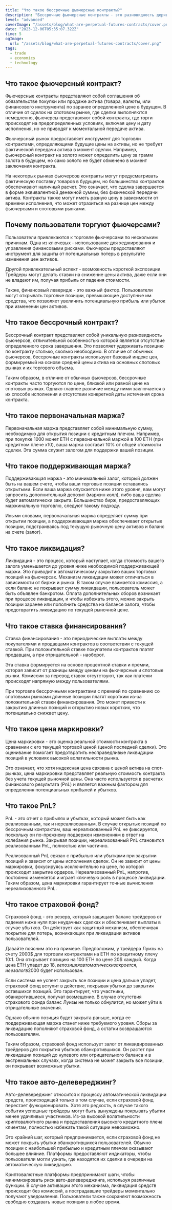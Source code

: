 ```yaml
---
title: "Что такое бессрочные фьючерсные контракты?"
description: "Бессрочные фьючерсные контракты - это разновидность деривативов, у которых отсутствует конкретный срок завершения, позволяя удерживать позицию столько, сколько требуется. Они используют базовые индексы цен, формируемые на основе средней цены актива на спотовых рынках, отличаясь от обычных фьючерсов, которые имеют определенную дату истечения срока контракта."
level: "advanced"
coverImage: "/assets/blog/what-are-perpetual-futures-contracts/cover.png"
date: "2023-12-06T05:35:07.322Z"
time: 5
ogImage:
  url: "/assets/blog/what-are-perpetual-futures-contracts/cover.png"
tags:
  - trade
  - economics
  - technology
---
```



## Что такое фьючерсный контракт?
Фьючерсные контракты представляют собой соглашения об обязательстве покупки или продаже актива (товара, валюты, или финансового инструмента) по заранее определенной цене в будущем. В отличие от сделок на спотовом рынке, где сделки выполняются немедленно, фьючерсы представляют собой контракты, где торги происходят на предопределенных условиях, включая цену и дату исполнения, но не приводят к моментальной передаче актива.

Фьючерсный рынок предоставляет инструмент для торговли контрактами, определяющими будущие цены на активы, но не требует фактической передачи актива в момент сделки. Например, фьючерсный контракт на золото может определить цену за грамм золота в будущем, но само золото не будет обменено в момент заключения контракта.

На некоторых рынках фьючерсов контракты могут предусматривать фактическую поставку товаров в будущем, но большинство контрактов обеспечивают наличный расчет. Это означает, что сделка завершается в форме эквивалентной денежной суммы, без физической передачи актива. Контракты также могут иметь разную цену в зависимости от времени исполнения, что может отразиться на разнице цен между фьючерсами и спотовыми рынками.

## Почему пользователи торгуют фьючерсами?
Пользователи привлекаются к торговле фьючерсами по нескольким причинам. Одна из ключевых - использование для хеджирования и управления финансовыми рисками. Фьючерсы предоставляют инструмент для защиты от потенциальных потерь в результате изменения цен активов.

Другой привлекательный аспект - возможность короткой экспозиции. Трейдеры могут делать ставки на снижение цены актива, даже если они не владеют им, получая прибыль от падения стоимости.

Также, финансовый леверидж - это важный фактор. Пользователи могут открывать торговые позиции, превышающие доступные им средства, что позволяет увеличить потенциальную прибыль или убыток при изменении цен активов.

<!-- banner_place -->

## Что такое бессрочный контракт?
Бессрочный контракт представляет собой уникальную разновидность фьючерсов, отличительной особенностью которой является отсутствие определенного срока завершения. Это позволяет удерживать позицию по контракту столько, сколько необходимо. В отличие от обычных фьючерсов, бессрочные контракты используют базовый индекс цен, формируемый на основе средней цены актива на основных спотовых рынках и их торгового объема.

Таким образом, в отличие от обычных фьючерсов, бессрочные контракты часто торгуются по цене, близкой или равной цене на спотовых рынках. Однако главное различие между ними заключается в их способе исполнения и отсутствии конкретной даты истечения срока контракта.

## Что такое первоначальная маржа?
Первоначальная маржа представляет собой минимальную сумму, необходимую для открытия позиции с кредитным плечом. Например, при покупке 1000 монет ETH с первоначальной маржой в 100 ETH (при кредитном плече х10), ваша маржа составит 10% от общей стоимости сделки. Эта сумма служит залогом для поддержки вашей позиции.

## Что такое поддерживающая маржа?
Поддерживающая маржа - это минимальный залог, который должен быть на вашем счете, чтобы ваши торговые позиции оставались открытыми. Если ваша маржа опускается ниже этого уровня, вам могут запросить дополнительный депозит (маржин колл), либо ваша сделка будет автоматически закрыта. Большинство бирж, предоставляющих маржинальную торговлю, следуют такому подходу.

Иными словами, первоначальная маржа определяет сумму при открытии позиции, а поддерживающая маржа обеспечивает открытые позиции, подстраиваясь под текущую рыночную цену активов и баланс на счете (залог).

## Что такое ликвидация?

Ликвидация - это процесс, который наступает, когда стоимость вашего залога уменьшается до уровня ниже необходимой поддерживающей маржи. Это приводит к автоматическому закрытию ваших торговых позиций на фьючерсах. Механизм ликвидации может отличаться в зависимости от биржи и рынка. В таком случае взимается комиссия, а если баланс не покрывает сумму ликвидации, пользователь может быть объявлен банкротом. Оплата дополнительных сборов возникает при процессе ликвидации, и чтобы избежать этого, можно закрыть позиции заранее или пополнить средства на балансе залога, чтобы предотвратить ликвидацию по текущей рыночной цене.

## Что такое ставка финансирования?
Ставка финансирования - это периодические выплаты между покупателями и продавцами контрактов в соответствии с текущей ставкой. При положительной ставке покупатели контрактов платят продавцам, а при отрицательной - наоборот.

Эта ставка формируется на основе процентной ставки и премии, которая зависит от разницы между ценами на фьючерсные и спотовые рынки. Комиссии за перевод ставок отсутствуют, так как платежи происходят напрямую между пользователями.

При торговле бессрочными контрактами с премией по сравнению со спотовыми рынками длинные позиции платят коротким из-за положительной ставки финансирования. Это может привести к закрытию длинных позиций и открытию новых коротких, что потенциально снижает цену.

## Что такое цена маркировки?
Цена маркировки - это оценка реальной стоимости контракта в сравнении с его текущей торговой ценой (ценой последней сделки). Это оценивание помогает предотвратить несправедливые ликвидации позиций в условиях высокой волатильности рынка.

Это означает, что хотя индексная цена связана с ценой актива на спот-рынках, цена маркировки представляет реальную стоимость контракта без учета текущей рыночной цены. Она часто используется в расчетах финансового результата (PnL) и является важным фактором для определения потенциальных прибылей и убытков.


## Что такое PnL?
PnL - это отчет о прибылях и убытках, который может быть как реализованным, так и нереализованным. В случае открытых позиций по бессрочным контрактам, ваш нереализованный PnL не фиксируется, поскольку он по-прежнему подвержен изменениям в ответ на колебания рынка. Закрывая позиции, нереализованный PnL становится реализованным PnL, полностью или частично.

Реализованный PnL связан с прибылью или убытками при закрытии позиций и зависит от цены исполнения сделок. Он не зависит от цены маркировки, фокусируясь исключительно на цене, по которой происходит закрытие ордеров. Нереализованный PnL, напротив, постоянно изменяется и играет ключевую роль в процессе ликвидации. Таким образом, цена маркировки гарантирует точные вычисления нереализованного PnL.

## Что такое страховой фонд?
Страховой фонд - это резерв, который защищает баланс трейдеров от падения ниже нуля при неудачных сделках и обеспечивает выплаты в случае убытков. Он действует как защитный механизм, обеспечивая покрытие для потерь, возникающих при ликвидации активов пользователей.

Давайте поясним это на примере. Предположим, у трейдера Луизы на счету 2000$ для торговли контрактами на ETH по кредитному плечу 10:1. Она открывает позицию на 100 ETH по цене 20$ каждый. Когда цена ETH упадет до 18$, ее позиция автоматически закроется, и ее залог в 2000$ будет использован.

Если система не успеет закрыть все позиции и цена дальше упадет, страховой фонд вступит в действие, покрывая убытки до закрытия оставшихся позиций. Это гарантирует, что участники, обанкротившиеся, получат возмещение. В случае отсутствия страхового фонда баланс Луизы не только обнулится, но может уйти в отрицательные значения.

Однако обычно позиция будет закрыта раньше, когда ее поддерживающая маржа станет ниже требуемого уровня. Сборы за ликвидацию пополняют страховой фонд, а остатки возвращаются пользователям.

Таким образом, страховой фонд использует залог от ликвидированных трейдеров для покрытия убытков обанкротившихся. Он растет при ликвидации позиций до нулевого или отрицательного баланса и в экстремальных случаях, когда система не может закрыть все позиции, он покрывает возможные убытки.

## Что такое авто-делевереджинг?
Авто-делевереджинг относится к процессу автоматической ликвидации средств, происходящей только в том случае, если страховой фонд перестает функционировать. Хотя это редкость, в случае такого события успешные трейдеры могут быть вынуждены покрывать убытки менее удачливых участников. Из-за высокой волатильности криптовалютного рынка и предоставления высокого кредитного плеча клиентам, полностью избежать такой ситуации невозможно.

Это крайний шаг, который предпринимается, если страховой фонд не может покрыть убытки обанкротившихся пользователей. Обычно позиции с наибольшей прибылью и кредитным плечом оказывают большее влияние. Платформы предоставляют индикаторы, чтобы пользователи могли узнать, где находятся их сделки в очереди на автоматическую ликвидацию.

Криптовалютные платформы предпринимают шаги, чтобы минимизировать риск авто-делевереджинга, используя различные функции. В случае активации этого механизма, ликвидация средств происходит без комиссий, а пострадавшие трейдеры моментально получают уведомления. Пользователи также сохраняют возможность свободно создавать новые позиции в любое время.
